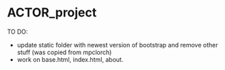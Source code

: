 # ACTOR_project

TO DO:
- update static folder with newest version of bootstrap and remove other stuff (was copied from mpclorch)
- work on base.html, index.html, about.
